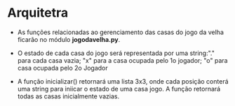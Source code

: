 # Arquitetra

* As funções relacionadas ao gerenciamento das casas do  jogo da velha ficarão no módulo **jogodavelha.py**.

* O estado de cada casa do jogo será representada por uma string:"." para cada casa vazia; "x" para a casa ocupada pelo 1o jogador; "o" para casa ocupada pelo 2o Jogador

* A função inicializar() retornará uma lista 3x3, onde cada posição conterá uma string para iniicar o estado de uma casa jogo. A função retornará todas as casas inicialmente vazias.